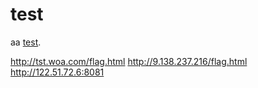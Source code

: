 # test
aa [test]([超链接地址"超链接title"](http://tst.woa.com/flag.html)).

http://tst.woa.com/flag.html
http://9.138.237.216/flag.html
http://122.51.72.6:8081
